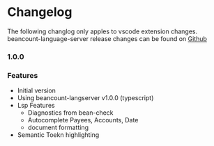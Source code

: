 # Changelog

The following changlog only apples to vscode extension changes. beancount-language-server release changes can be found on [Github](https://github.com/polarmutex/beancount-language-server)

### 1.0.0

### Features

- Initial version
- Using beancount-langserver v1.0.0 (typescript)
- Lsp Features
  - Diagnostics from bean-check
  - Autocomplete Payees, Accounts, Date
  - document formatting
- Semantic Toekn highlighting
